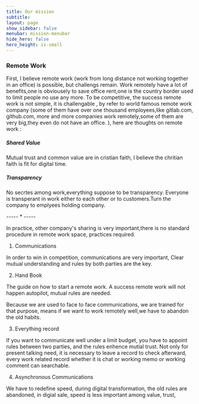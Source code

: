 ```yaml
---
title: Our mission
subtitle: 
layout: page
show_sidebar: false
menubar: mission-menubar
hide_hero: false
hero_height: is-small
---
```


### Remote Work

First, I believe remote work (work from long distance not working together in an office) is possible, but challengs remain. Work remotely have a lot of benefits,one is obviousely to save office rent,one is the country border used to limit people no use any more. To be competitive, the success remote work is not simple, it is challengable , by refer to world famous remote work company (some of them have over one thousand employees,like gitlab.com, github.com, more and more companies work remotely,some of them are very big,they even do not have an office. ), here are thoughts on remote work :

##### Shared Value

Mutual trust and common value are in cristian faith, I believe the chritian faith is fit for digital time.

##### Transparency

No secrtes among work,everything suppose to be transparency. Everyone is transperant in work either to each other or to customers.Turn the company to emplyees holding company.

----- * -----

In practice, other company's sharing is very important,there is no standard procedure in remote work space, practices required.

1. Communications

In order to win in competition, communications are very important, Clear mutual understanding and rules by both parties are the key.

2. Hand Book

The guide on how to start a remote work. A success remote work will not happen autopilot, mutual rules are needed.

Because we are used to face to face communications, we are trained for that purpose, means if we want to work remotely well,we have to abandon the old habits. 

3. Everything record

If you want to communicate well under a limit budget, you have to appoint rules between two parties, and the rules enhence mutial trust. Not only for present talking need, it is necessary to leave a record to check afterward, every work related record whether it is chat or working memo or working comment can searchable.

4. Asynchronous Communications

We have to redefine speed, during digital transformation, the old rules are abandoned, in digial sale, speed is less important among value, trust,  
